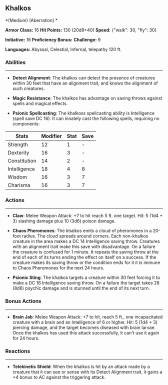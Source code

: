 ## Khalkos
*(Medium) (Aberration) *

**Armor Class:** 16
**Hit Points:** 130 (20d8+40)
**Speed:** {"walk": 30, "fly": 30}

**Initiative:** 16
**Proficiency Bonus:**
**Challenge:** 9

**Languages:** Abyssal, Celestial, Infernal, telepathy 120 ft.

### Abilities
 --- 
- **Detect Alignment**: The khalkos can detect the presence of creatures within 30 feet that have an alignment trait, and knows the alignment of such creatures.

- **Magic Resistance**: The khalkos has advantage on saving throws against spells and magical effects.

- **Psionic Spellcasting**: The khalkoss spellcasting ability is Intelligence (spell save DC 16). It can innately cast the following spells, requiring no components:



| Stats | Modifier | Stat | Save
| ---- | ---- | ---- | ---- |
| Strength | 12 | 1 | - |
| Dexterity | 16 | 3 | - |
| Constitution | 14 | 2 | - |
| Intelligence | 18 | 4 | 8 |
| Wisdom | 16 | 3 | 7 |
| Charisma | 16 | 3 | 7 |

### Actions
 --- 
- **Claw**: Melee Weapon Attack: +7 to hit  reach 5 ft.  one target. Hit: 5 (1d4 + 3) slashing damage plus 10 (3d6) poison damage.

- **Chaos Pheromones**: The khalkos emits a cloud of pheromones in a 20-foot radius. The cloud spreads around corners. Each non-khalkos creature in the area makes a DC 14 Intelligence saving throw. Creatures with an alignment trait make this save with disadvantage. On a failure  the creature is confused for 1 minute. It repeats the saving throw at the end of each of its turns  ending the effect on itself on a success. If the creature makes its saving throw or the condition ends for it  it is immune to Chaos Pheromones for the next 24 hours.

- **Psionic Sting**: The khalkos targets a creature within 30 feet  forcing it to make a DC 16 Intelligence saving throw. On a failure  the target takes 28 (8d6) psychic damage and is stunned until the end of its next turn.

### Bonus Actions
 --- 
- **Brain Jab**: Melee Weapon Attack: +7 to hit, reach 5 ft., one incapacitated creature with a brain and an Intelligence of 6 or higher. Hit: 5 (1d4 + 3) piercing damage, and the target becomes diseased with brain larvae. Once the khalkos has used this attack successfully, it can't use it again for 24 hours.

### Reactions
 --- 
- **Telekinetic Shield**: When the khalkos is hit by an attack made by a creature that it can see or sense with its Detect Alignment trait, it gains a +4 bonus to AC against the triggering attack.


